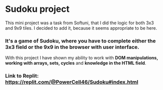 # Sudoku project
This mini project was a task from Softuni, that I did the logic for both 3x3 and 9x9 tiles. I decided to add it, because it seems appropriate to be here.
### It's a game of Sudoku, where you have to complete either the 3x3 field or the 9x9 in the browser with user interface.
With this project I have shown my ability to work with **DOM manipulations, working with arrays, sets, cycles** and **knowledge in the HTML field**.

### Link to Replit: https://replit.com/@PowerCell46/Sudoku#index.html

